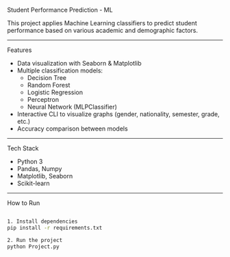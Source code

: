 Student Performance Prediction - ML

This project applies Machine Learning classifiers to predict student performance based on various academic and demographic factors.

---

Features
- Data visualization with Seaborn & Matplotlib
- Multiple classification models:
  - Decision Tree
  - Random Forest
  - Logistic Regression
  - Perceptron
  - Neural Network (MLPClassifier)
- Interactive CLI to visualize graphs (gender, nationality, semester, grade, etc.)
- Accuracy comparison between models

---

Tech Stack
- Python 3
- Pandas, Numpy
- Matplotlib, Seaborn
- Scikit-learn

---

How to Run
```bash

1. Install dependencies
pip install -r requirements.txt

2. Run the project
python Project.py
